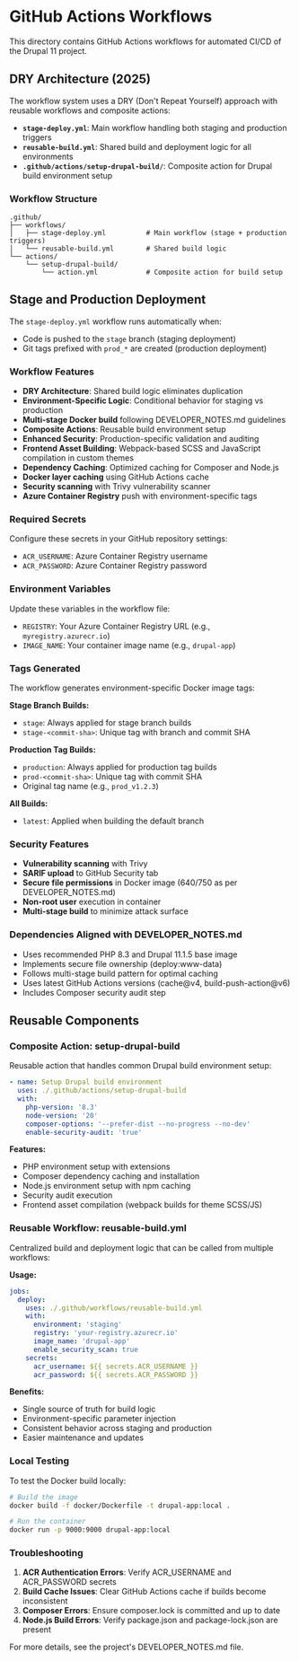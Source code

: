 # GitHub Actions Workflows

This directory contains GitHub Actions workflows for automated CI/CD of the Drupal 11 project.

## DRY Architecture (2025)

The workflow system uses a DRY (Don't Repeat Yourself) approach with reusable workflows and composite actions:

- **`stage-deploy.yml`**: Main workflow handling both staging and production triggers
- **`reusable-build.yml`**: Shared build and deployment logic for all environments
- **`.github/actions/setup-drupal-build/`**: Composite action for Drupal build environment setup

### Workflow Structure

```
.github/
├── workflows/
│   ├── stage-deploy.yml          # Main workflow (stage + production triggers)
│   └── reusable-build.yml        # Shared build logic
└── actions/
    └── setup-drupal-build/
        └── action.yml            # Composite action for build setup
```

## Stage and Production Deployment

The `stage-deploy.yml` workflow runs automatically when:

- Code is pushed to the `stage` branch (staging deployment)
- Git tags prefixed with `prod_*` are created (production deployment)

### Workflow Features

- **DRY Architecture**: Shared build logic eliminates duplication
- **Environment-Specific Logic**: Conditional behavior for staging vs production
- **Multi-stage Docker build** following DEVELOPER_NOTES.md guidelines
- **Composite Actions**: Reusable build environment setup
- **Enhanced Security**: Production-specific validation and auditing
- **Frontend Asset Building**: Webpack-based SCSS and JavaScript compilation in custom themes
- **Dependency Caching**: Optimized caching for Composer and Node.js
- **Docker layer caching** using GitHub Actions cache
- **Security scanning** with Trivy vulnerability scanner
- **Azure Container Registry** push with environment-specific tags

### Required Secrets

Configure these secrets in your GitHub repository settings:

- `ACR_USERNAME`: Azure Container Registry username
- `ACR_PASSWORD`: Azure Container Registry password

### Environment Variables

Update these variables in the workflow file:

- `REGISTRY`: Your Azure Container Registry URL (e.g., `myregistry.azurecr.io`)
- `IMAGE_NAME`: Your container image name (e.g., `drupal-app`)

### Tags Generated

The workflow generates environment-specific Docker image tags:

**Stage Branch Builds:**

- `stage`: Always applied for stage branch builds
- `stage-<commit-sha>`: Unique tag with branch and commit SHA

**Production Tag Builds:**

- `production`: Always applied for production tag builds
- `prod-<commit-sha>`: Unique tag with commit SHA
- Original tag name (e.g., `prod_v1.2.3`)

**All Builds:**

- `latest`: Applied when building the default branch

### Security Features

- **Vulnerability scanning** with Trivy
- **SARIF upload** to GitHub Security tab
- **Secure file permissions** in Docker image (640/750 as per DEVELOPER_NOTES.md)
- **Non-root user** execution in container
- **Multi-stage build** to minimize attack surface

### Dependencies Aligned with DEVELOPER_NOTES.md

- Uses recommended PHP 8.3 and Drupal 11.1.5 base image
- Implements secure file ownership (deploy:www-data)
- Follows multi-stage build pattern for optimal caching
- Uses latest GitHub Actions versions (cache@v4, build-push-action@v6)
- Includes Composer security audit step

## Reusable Components

### Composite Action: setup-drupal-build

Reusable action that handles common Drupal build environment setup:

```yaml
- name: Setup Drupal build environment
  uses: ./.github/actions/setup-drupal-build
  with:
    php-version: '8.3'
    node-version: '20'
    composer-options: '--prefer-dist --no-progress --no-dev'
    enable-security-audit: 'true'
```

**Features:**

- PHP environment setup with extensions
- Composer dependency caching and installation
- Node.js environment setup with npm caching
- Security audit execution
- Frontend asset compilation (webpack builds for theme SCSS/JS)

### Reusable Workflow: reusable-build.yml

Centralized build and deployment logic that can be called from multiple workflows:

**Usage:**

```yaml
jobs:
  deploy:
    uses: ./.github/workflows/reusable-build.yml
    with:
      environment: 'staging'
      registry: 'your-registry.azurecr.io'
      image_name: 'drupal-app'
      enable_security_scan: true
    secrets:
      acr_username: ${{ secrets.ACR_USERNAME }}
      acr_password: ${{ secrets.ACR_PASSWORD }}
```

**Benefits:**

- Single source of truth for build logic
- Environment-specific parameter injection
- Consistent behavior across staging and production
- Easier maintenance and updates

### Local Testing

To test the Docker build locally:

```bash
# Build the image
docker build -f docker/Dockerfile -t drupal-app:local .

# Run the container
docker run -p 9000:9000 drupal-app:local
```

### Troubleshooting

1. **ACR Authentication Errors**: Verify ACR_USERNAME and ACR_PASSWORD secrets
2. **Build Cache Issues**: Clear GitHub Actions cache if builds become inconsistent
3. **Composer Errors**: Ensure composer.lock is committed and up to date
4. **Node.js Build Errors**: Verify package.json and package-lock.json are present

For more details, see the project's DEVELOPER_NOTES.md file.
